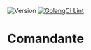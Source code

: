 ![Version](https://img.shields.io/badge/version-0.1.1-orange.svg)
[![GolangCI Lint](https://github.com/keremdokumaci/comandante/actions/workflows/go-lint.yml/badge.svg)](https://github.com/keremdokumaci/comandante/actions/workflows/go-lint.yml)

# Comandante

